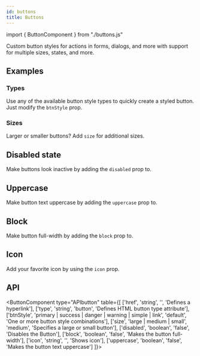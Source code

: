 ```yaml
---
id: buttons
title: Buttons
---
```


import { ButtonComponent } from "./buttons.js"

<p>Custom button styles for actions in forms, dialogs, and more with support for multiple sizes, states, and more.</p>

## Examples

### Types
<p>Use any of the available button style types to quickly create a styled button. Just modify the <code>btnStyle</code> prop.</p>
<ButtonComponent type="type" buttons={['Primary', 'Success', 'Danger', 'Warning', 'Simple', 'Link']}></ButtonComponent>

### Sizes
<p>Larger or smaller buttons? Add <code>size</code> for additional sizes.</p>
<ButtonComponent type="size" buttons={['Large', 'Medium', 'Small']}></ButtonComponent>

## Disabled state
<p>Make buttons look inactive by adding the <code>disabled</code> prop to.</p>
<ButtonComponent type="activity"></ButtonComponent>

## Uppercase
<p>Make button text uppercase by adding the <code>uppercase</code> prop to.</p>
<ButtonComponent type="uppercase"></ButtonComponent>

## Block
<p>Make button full-width by adding the <code>block</code> prop to.</p>
<ButtonComponent type="block"></ButtonComponent>

## Icon
<p>Add your favorite icon by using the <code>icon</code> prop.</p>
<ButtonComponent type="icon" buttons={['Primary', 'Success', 'Danger', 'Warning', 'Simple', 'Link']} icons={['envelope-alt', 'check-circle', 'times-circle', 'exclamation-triangle', 'info-circle', 'link']}></ButtonComponent>

## API
<ButtonComponent type="APIbutton" table={[
    ['href', 'string', '', 'Defines a hyperlink'],
    ['type', 'string', 'button', 'Defines HTML button type attribute'],
    ['btnStyle', 'primary | success | danger | warning | simple | link', 'default', 'One or more button style combinations'],
    ['size', 'large | medium | small', 'medium', 'Specifies a large or small button'],
    ['disabled', 'boolean', 'false', 'Disables the Button'],
    ['block', 'boolean', 'false', 'Makes the button full-width'],
    ['icon', 'string', '', 'Shows icon'],
    ['uppercase', 'boolean', 'false', 'Makes the button text uppercase']
]}></ButtonComponent>